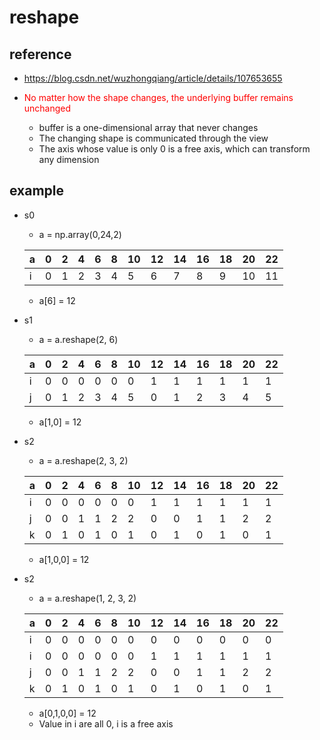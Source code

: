 # reshape

## reference
- https://blog.csdn.net/wuzhongqiang/article/details/107653655

- <font color=red>No matter how the shape changes, the underlying buffer remains unchanged</font>
  - buffer is a one-dimensional array that never changes
  - The changing shape is communicated through the view
  - The axis whose value is only 0 is a free axis, which can transform any dimension

## example

- s0
  - a = np.array(0,24,2)

  | a | 0 | 2 | 4 | 6 | 8 | 10 | 12 | 14 | 16 | 18 | 20 | 22 |
  |---|---|---|---|---|---|---|---|---|---|---|---|---|
  | i | 0 | 1 | 2 | 3 | 4 | 5 | 6 | 7 | 8 | 9 | 10 | 11 |

  - a[6] = 12

- s1
  - a = a.reshape(2, 6)

  | a | 0 | 2 | 4 | 6 | 8 | 10 | 12 | 14 | 16 | 18 | 20 | 22 |
  |---|---|---|---|---|---|---|---|---|---|---|---|---|
  | i | 0 | 0 | 0 | 0 | 0 | 0 | 1 | 1 | 1 | 1 | 1 | 1 |
  | j | 0 | 1 | 2 | 3 | 4 | 5 | 0 | 1 | 2 | 3 | 4 | 5 |

  - a[1,0] = 12

- s2
  - a = a.reshape(2, 3, 2)

  | a | 0 | 2 | 4 | 6 | 8 | 10 | 12 | 14 | 16 | 18 | 20 | 22 |
  |---|---|---|---|---|---|---|---|---|---|---|---|---|
  | i | 0 | 0 | 0 | 0 | 0 | 0 | 1 | 1 | 1 | 1 | 1 | 1 |
  | j | 0 | 0 | 1 | 1 | 2 | 2 | 0 | 0 | 1 | 1 | 2 | 2 |
  | k | 0 | 1 | 0 | 1 | 0 | 1 | 0 | 1 | 0 | 1 | 0 | 1 |

  - a[1,0,0] = 12


- s2
  - a = a.reshape(1, 2, 3, 2)

  | a | 0 | 2 | 4 | 6 | 8 | 10 | 12 | 14 | 16 | 18 | 20 | 22 |
  |---|---|---|---|---|---|---|---|---|---|---|---|---|
  | i | 0 | 0 | 0 | 0 | 0 | 0 | 0 | 0 | 0 | 0 | 0 | 0 |
  | i | 0 | 0 | 0 | 0 | 0 | 0 | 1 | 1 | 1 | 1 | 1 | 1 |
  | j | 0 | 0 | 1 | 1 | 2 | 2 | 0 | 0 | 1 | 1 | 2 | 2 |
  | k | 0 | 1 | 0 | 1 | 0 | 1 | 0 | 1 | 0 | 1 | 0 | 1 |

  - a[0,1,0,0] = 12
  - Value in i are all 0, i is a free axis